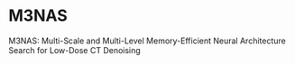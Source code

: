 # M3NAS
M3NAS: Multi-Scale and Multi-Level Memory-Efficient Neural Architecture Search for Low-Dose CT Denoising
